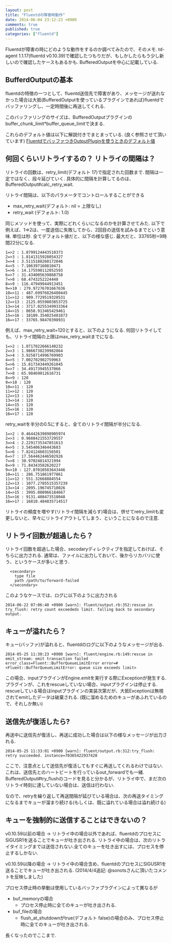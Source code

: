 ```yaml
---
layout: post
title: "Fluentdの障害時動作"
date: 2014-06-04 23:12:23 +0900
comments: true
published: true
categories: ["fluentd"]
---
```


Fluentdが障害の時にどのような動作をするのか調べてみたので、そのメモ. td-agent 1.1.17(fluentd v0.10.39)で確認したつもりだが、もしかしたらもう少し新しいので確認したケースもあるかも. BufferedOutputを中心に記載している.

## BufferdOutputの基本 ##

fluentdの特徴の一つとして、fluentd送信先で障害があり、メッセージが送れなかった場合は大抵(BufferedOutputを使っているプラグインであれば)fluentdでバッファリングし、一定時間後に再送してくれる. 

このバッファリングのサイズは、BufferedOutputプラグインのbuffer_chunk_limit*buffer_queue_limitで決まる.

これらのデフォルト値は以下に解説付きでまとまっている. (良く参照させて頂いています)
[FluentdでバッファつきOutputPluginを使うときのデフォルト値](http://d.hatena.ne.jp/tagomoris/20130123/1358929254)

## 何回くらいリトライするの？ リトライの間隔は？ ##

リトライの回数は、retry_limit(デフォルト 17)で指定された回数まで. 間隔は一定ではなく、段々延びていく. 具体的に間隔を計算してるのは、BufferedOutput#calc_retry_wait.

リトライ間隔は、以下のパラメータでコントロールすることができる

* max_retry_wait(デフォルト: nil = 上限なし)
* retry_wait (デフォルト: 1.0)

同じメソッドを使って、実際にどれくらいになるのかを計算させてみた. 以下で例えば、1=>2は、一度送信に失敗してから、2回目の送信を試みるまでという意味. 単位は秒. 全てデフォルト値だと、以下の様な感じ. 最大だと、33765秒=9時間22分になる.

```
1=>2 : 1.0799124443510373
2=>3 : 1.8141315928054327
3=>4 : 3.5115188260172046
4=>5 : 7.106397160810471
5=>6 : 14.175590112052593
6=>7 : 31.434005639868758
7=>8 : 68.4743252224448
8=>9 : 116.47949944913451
9=>10 : 279.97276701667636
10=>11 : 487.69976826480445
11=>12 : 909.7729519328531
12=>13 : 2125.0559803853725
13=>14 : 3717.0255349933364
14=>15 : 8658.913465429461
15=>16 : 18189.354025481873
16=>17 : 33765.98470398931

```

例えば、max_retry_wait=120とすると、以下のようになる. 何回リトライしても、リトライ間隔の上限はmax_retry_waitまでになる.

```
1=>2 : 1.0717022666140232
2=>3 : 1.9866738239982864
3=>4 : 3.9258714996769903
4=>5 : 7.002702902759963
5=>6 : 15.817343449261045
6=>7 : 34.49173945537066
7=>8 : 65.98469012616731
8=>9 : 120
9=>10 : 120
10=>11 : 120
11=>12 : 120
12=>13 : 120
13=>14 : 120
14=>15 : 120
15=>16 : 120
16=>17 : 120

```

retry_waitを半分の0.5にすると、全てのリトライ間隔が半分になる.

```
1=>2 : 0.46442639898905974
2=>3 : 0.9688421553729557
3=>4 : 2.2291735347851613
4=>5 : 3.545406346443683
5=>6 : 7.824124603156501
6=>7 : 17.564462446502926
7=>8 : 30.97024814321994
8=>9 : 71.84343582620227
9=>10 : 127.87010583643446
10=>11 : 286.751861977861
11=>12 : 551.32668884554
12=>13 : 1077.2785515357239
13=>14 : 2095.196745718026
14=>15 : 3995.080966184667
15=>16 : 9131.408473518048
16=>17 : 16810.484835714517

```

リトライの頻度を増やす(リトライ間隔を減らす)場合は、併せてretry_limitも変更しないと、早々にリトライアウトしてしまう、ということになるので注意.

## リトライ回数が超過したら？ ##

リトライ回数を超過した場合、secodaryディレクティブを指定しておけば、そちらに出力される. 通常は、ファイルに出力しておいて、後からリカバリに使う、というケースが多いと思う.


```
  <secondary>
    type file
    path /path/to/forward-failed
  </secondary>
```

このようなケースでは、ログに以下のように出力される

```
2014-06-22 07:06:40 +0900 [warn]: fluent/output.rb:352:rescue in try_flush: retry count exceededs limit. falling back to secondary output.

```

## キューが溢れたら？ ##

キュー(バッファ)が溢れると、fluentdのログに以下のようなメッセージが出る. 

```
2014-05-25 11:30:23 +0900 [warn]: fluent/engine.rb:149:rescue in emit_stream: emit transaction failed  error_class=Fluent::BufferQueueLimitError error=#<Fluent::BufferQueueLimitError: queue size exceeds limit>

```

この場合、inputプラグインがEngine.emitを実行する際にExceptionが発生する. プラグインが、これをrescueしていない場合、inputプラグインは停止する. rescueしている場合はinputプラグインの実装次第だが、大抵Exceptionは無視されてemitしたデータは破棄される.
(既に溜めるためのキューがあふれているので、それしか無い)


## 送信先が復活したら? ##

再送中に送信先が復活し、再送に成功した場合は以下の様なメッセージが出力される.

```
2014-05-25 11:33:01 +0900 [warn]: fluent/output.rb:312:try_flush: retry succeeded. instance=70365422937420
```

ここで、注意点として送信先が復活してもすぐに再送してくれるわけではない. これは、送信先とのハートビートを行っているout_forwardでも一緒. BufferedOutput#try_flushのコードを見ると分かるが、リトライ中で、まだ次のリトライ時刻に達していない場合は、送信は行わない.

なので、retryを繰り返して再送間隔が延びている場合は、次の再送タイミングになるまでキューが溜まり続ける(もしくは、既に溢れている場合は溢れ続ける)

## キューを強制的に送信することはできないの？ ##

v0.10.59以前の場合 → リトライ中の場合以外であれば、fluentdのプロセスにSIGUSR1を送ることでキューが吐き出される. リトライ中の場合は、次のリトライタイミングまでは送信されない.全てのキューを吐き出すには、プロセスを停止するしかない.

v0.10.59以降の場合 → リトライ中の場合含め、fluentdのプロセスにSIGUSR1を送ることでキューが吐き出される. (2014/4/4追記: @sonotsさんに頂いたコメントを反映しました)

プロセス停止時の挙動は使用しているバッファプラグインによって異なるが

* buf_memoryの場合
	* プロセス停止時に全てのキューが吐き出される.
* buf_fileの場合
	* flush_at_shutdownがtrue(デフォルト false)の場合のみ、プロセス停止時に全てのキューが吐き出される. 

長くなったのでここまで.

